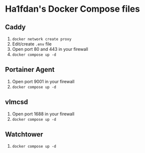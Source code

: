 # Ha1fdan's Docker Compose files

## Caddy

1. `docker network create proxy`
2. Edit/create `.env` file
3. Open port 80 and 443 in your firewall
4. `docker compose up -d`

## Portainer Agent

1. Open port 9001 in your firewall
2. `docker compose up -d`

## vlmcsd

1. Open port 1688 in your firewall
2. `docker compose up -d`


## Watchtower

1. `docker compose up -d`